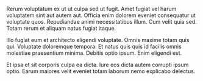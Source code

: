 Rerum voluptatum ex ut ut culpa sed ut fugit. Amet fugiat vel harum voluptatem sint aut autem aut. Officia enim dolorem eveniet consequatur ut voluptate quos. Repudiandae animi necessitatibus illum. Cum velit quia sed. Totam rerum et aliquam natus fugiat itaque.
 Illo fugiat eum et architecto eligendi voluptate. Omnis maxime totam quis qui. Voluptate doloremque tempora. Et natus quis quis id facilis omnis molestiae praesentium minima. Debitis optio ipsum. Enim eligendi est.
 Et ipsa et sit corporis culpa ea dicta. Iure eos dicta autem corrupti ipsum optio. Earum maiores velit eveniet totam laborum nemo explicabo delectus.
